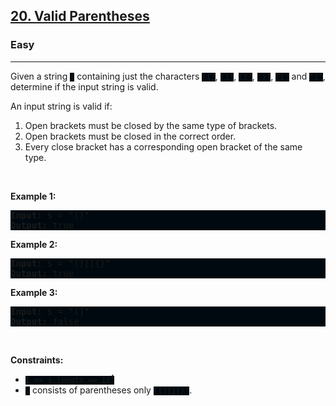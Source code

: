<h2><a href="https://leetcode.com/problems/valid-parentheses/">20. Valid Parentheses</a></h2><h3>Easy</h3><hr><div><p>Given a string <code style="background: rgb(0, 9, 15) !important;">s</code> containing just the characters <code style="background: rgb(0, 9, 15) !important;">'('</code>, <code style="background: rgb(0, 9, 15) !important;">')'</code>, <code style="background: rgb(0, 9, 15) !important;">'{'</code>, <code style="background: rgb(0, 9, 15) !important;">'}'</code>, <code style="background: rgb(0, 9, 15) !important;">'['</code> and <code style="background: rgb(0, 9, 15) !important;">']'</code>, determine if the input string is valid.</p>

<p>An input string is valid if:</p>

<ol>
	<li>Open brackets must be closed by the same type of brackets.</li>
	<li>Open brackets must be closed in the correct order.</li>
	<li>Every close bracket has a corresponding open bracket of the same type.</li>
</ol>

<p>&nbsp;</p>
<p><strong class="example">Example 1:</strong></p>

<pre style="background: rgb(0, 9, 15) !important;"><strong>Input:</strong> s = "()"
<strong>Output:</strong> true
</pre>

<p><strong class="example">Example 2:</strong></p>

<pre style="background: rgb(0, 9, 15) !important;"><strong>Input:</strong> s = "()[]{}"
<strong>Output:</strong> true
</pre>

<p><strong class="example">Example 3:</strong></p>

<pre style="background: rgb(0, 9, 15) !important;"><strong>Input:</strong> s = "(]"
<strong>Output:</strong> false
</pre>

<p>&nbsp;</p>
<p><strong>Constraints:</strong></p>

<ul>
	<li><code style="background: rgb(0, 9, 15) !important;">1 &lt;= s.length &lt;= 10<sup>4</sup></code></li>
	<li><code style="background: rgb(0, 9, 15) !important;">s</code> consists of parentheses only <code style="background: rgb(0, 9, 15) !important;">'()[]{}'</code>.</li>
</ul>
</div>
